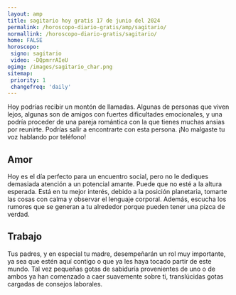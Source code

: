 ```yaml
---
layout: amp
title: sagitario hoy gratis 17 de junio del 2024 
permalink: /horoscopo-diario-gratis/amp/sagitario/
normallink: /horoscopo-diario-gratis/sagitario/
home: FALSE
horoscopo:
 signo: sagitario
 video: -DQpmrrAIeU
ogimg: /images/sagitario_char.png
sitemap:
 priority: 1
 changefreq: 'daily'
---
```



Hoy podrías recibir un montón de llamadas. Algunas de personas que viven lejos, algunas son de amigos con fuertes dificultades emocionales, y una podría proceder de una pareja romántica con la que tienes muchas ansias por reunirte. Podrías salir a encontrarte con esta persona. ¡No malgaste tu voz hablando por teléfono!

## Amor

Hoy es el día perfecto para un encuentro social, pero no le dediques demasiada atención a un potencial amante. Puede que no esté a la altura esperada. Está en tu mejor interés, debido a la posición planetaria, tomarte las cosas con calma y observar el lenguaje corporal. Además, escucha los rumores que se generan a tu alrededor porque pueden tener una pizca de verdad.

## Trabajo

Tus padres, y en especial tu madre, desempeñarán un rol muy importante, ya sea que estén aquí contigo o que ya les haya tocado partir de este mundo. Tal vez pequeñas gotas de sabiduría provenientes de uno o de ambos ya han comenzado a caer suavemente sobre ti, translúcidas gotas cargadas de consejos laborales.